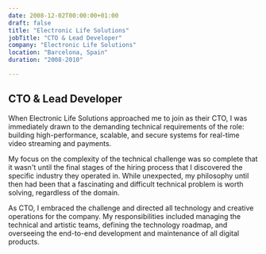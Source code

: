 ```yaml
---
date: 2008-12-02T00:00:00+01:00
draft: false
title: "Electronic Life Solutions"
jobTitle: "CTO & Lead Developer"
company: "Electronic Life Solutions"
location: "Barcelona, Spain"
duration: "2008-2010"

---
```

## CTO & Lead Developer

When Electronic Life Solutions approached me to join as their CTO, I was immediately drawn to the demanding technical requirements of the role: building high-performance, scalable, and secure systems for real-time video streaming and payments.

My focus on the complexity of the technical challenge was so complete that it wasn't until the final stages of the hiring process that I discovered the specific industry they operated in. While unexpected, my philosophy until then had been that a fascinating and difficult technical problem is worth solving, regardless of the domain.

As CTO, I embraced the challenge and directed all technology and creative operations for the company. My responsibilities included managing the technical and artistic teams, defining the technology roadmap, and overseeing the end-to-end development and maintenance of all digital products.